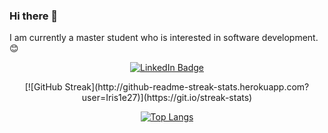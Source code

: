 ### Hi there 👋

I am currently a master student who is interested in software development. 😊

<div align="center">
  <p align="center">
  <a href="https://www.linkedin.com/in/jingtian-zhang27/"><img src="https://img.shields.io/badge/LinkedIn-blue?style=for-the-badge&logo=linkedin&logoColor=white" alt="LinkedIn Badge"></a>
  </p>
  <img src="https://komarev.com/ghpvc/?username=Iris1e27&style=flat-square&color=blue" alt=""/>
</div>

<div align="center">
[![GitHub Streak](http://github-readme-streak-stats.herokuapp.com?user=Iris1e27)](https://git.io/streak-stats)

[![Top Langs](https://github-readme-stats.vercel.app/api/top-langs/?username=Iris1e27)](https://github.com/anuraghazra/github-readme-stats)
</div>

<!--
**Iris1e27/iris1e27** is a ✨ _special_ ✨ repository because its `README.md` (this file) appears on your GitHub profile.

Here are some ideas to get you started:

- 🔭 I’m currently working on ...
- 🌱 I’m currently learning ...
- 👯 I’m looking to collaborate on ...
- 🤔 I’m looking for help with ...
- 💬 Ask me about ...
- 📫 How to reach me: ...
- 😄 Pronouns: ...
- ⚡ Fun fact: ...
-->
